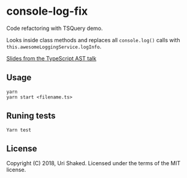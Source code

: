# console-log-fix

Code refactoring with TSQuery demo.

Looks inside class methods and replaces all `console.log()` calls with `this.awesomeLoggingService.logInfo`.

[Slides from the TypeScript AST talk](https://goo.gl/XovXRV)

## Usage

```shell
yarn
yarn start <filename.ts>
```

## Runing tests

```shell
Yarn test
```

## License

Copyright (C) 2018, Uri Shaked. Licensed under the terms of the MIT license.
